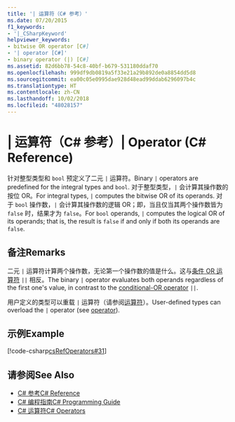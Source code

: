 ```yaml
---
title: '| 运算符（C# 参考）'
ms.date: 07/20/2015
f1_keywords:
- '|_CSharpKeyword'
helpviewer_keywords:
- bitwise OR operator [C#]
- '| operator [C#]'
- binary operator (|) [C#]
ms.assetid: 82d6bb78-54c8-40bf-b679-531180ddaf70
ms.openlocfilehash: 999df9db0819a5f33e21a29b892de0a8854dd5d8
ms.sourcegitcommit: ea00c05e0995dae928d48ead99ddab6296097b4c
ms.translationtype: HT
ms.contentlocale: zh-CN
ms.lasthandoff: 10/02/2018
ms.locfileid: "48028157"
---
```

# <a name="-operator-c-reference"></a><span data-ttu-id="56639-102">| 运算符（C# 参考）</span><span class="sxs-lookup"><span data-stu-id="56639-102">| Operator (C# Reference)</span></span>
<span data-ttu-id="56639-103">针对整型类型和 `bool` 预定义了二元 `|` 运算符。</span><span class="sxs-lookup"><span data-stu-id="56639-103">Binary `|` operators are predefined for the integral types and `bool`.</span></span> <span data-ttu-id="56639-104">对于整型类型，`|` 会计算其操作数的按位 OR。</span><span class="sxs-lookup"><span data-stu-id="56639-104">For integral types, `|` computes the bitwise OR of its operands.</span></span> <span data-ttu-id="56639-105">对于 `bool` 操作数，`|` 会计算其操作数的逻辑 OR；即，当且仅当其两个操作数皆为 `false` 时，结果才为 `false`。</span><span class="sxs-lookup"><span data-stu-id="56639-105">For `bool` operands, `|` computes the logical OR of its operands; that is, the result is `false` if and only if both its operands are `false`.</span></span>  
  
## <a name="remarks"></a><span data-ttu-id="56639-106">备注</span><span class="sxs-lookup"><span data-stu-id="56639-106">Remarks</span></span>  
 <span data-ttu-id="56639-107">二元 `|` 运算符计算两个操作数，无论第一个操作数的值是什么。这与[条件 OR 运算符](conditional-or-operator.md) `||` 相反。</span><span class="sxs-lookup"><span data-stu-id="56639-107">The binary `|` operator evaluates both operands regardless of the first one's value, in contrast to the [conditional-OR operator](conditional-or-operator.md) `||`.</span></span>
 
 <span data-ttu-id="56639-108">用户定义的类型可以重载 `|` 运算符（请参阅[运算符](../../../csharp/language-reference/keywords/operator.md)）。</span><span class="sxs-lookup"><span data-stu-id="56639-108">User-defined types can overload the `|` operator (see [operator](../../../csharp/language-reference/keywords/operator.md)).</span></span>  
  
## <a name="example"></a><span data-ttu-id="56639-109">示例</span><span class="sxs-lookup"><span data-stu-id="56639-109">Example</span></span>  
 [!code-csharp[csRefOperators#31](../../../csharp/language-reference/operators/codesnippet/CSharp/or-operator_1.cs)]  
  
## <a name="see-also"></a><span data-ttu-id="56639-110">请参阅</span><span class="sxs-lookup"><span data-stu-id="56639-110">See Also</span></span>

- [<span data-ttu-id="56639-111">C# 参考</span><span class="sxs-lookup"><span data-stu-id="56639-111">C# Reference</span></span>](../../../csharp/language-reference/index.md)  
- [<span data-ttu-id="56639-112">C# 编程指南</span><span class="sxs-lookup"><span data-stu-id="56639-112">C# Programming Guide</span></span>](../../../csharp/programming-guide/index.md)  
- [<span data-ttu-id="56639-113">C# 运算符</span><span class="sxs-lookup"><span data-stu-id="56639-113">C# Operators</span></span>](../../../csharp/language-reference/operators/index.md)
